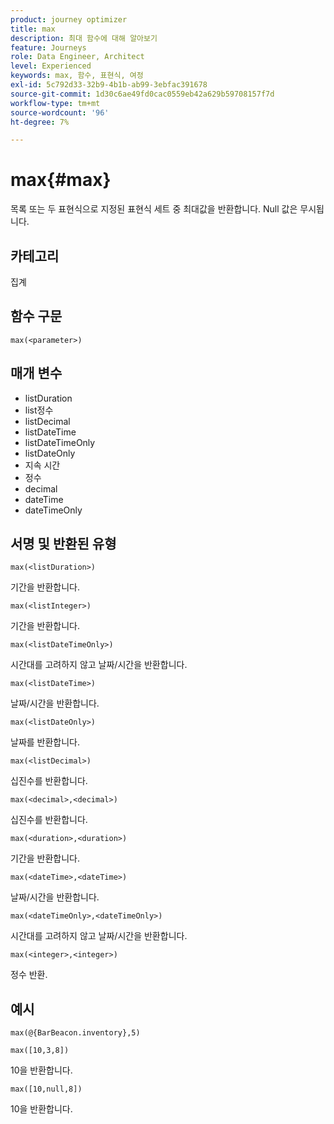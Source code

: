 ```yaml
---
product: journey optimizer
title: max
description: 최대 함수에 대해 알아보기
feature: Journeys
role: Data Engineer, Architect
level: Experienced
keywords: max, 함수, 표현식, 여정
exl-id: 5c792d33-32b9-4b1b-ab99-3ebfac391678
source-git-commit: 1d30c6ae49fd0cac0559eb42a629b59708157f7d
workflow-type: tm+mt
source-wordcount: '96'
ht-degree: 7%

---
```


# max{#max}

목록 또는 두 표현식으로 지정된 표현식 세트 중 최대값을 반환합니다. Null 값은 무시됩니다.

## 카테고리

집계

## 함수 구문

`max(<parameter>)`

## 매개 변수

* listDuration
* list정수
* listDecimal
* listDateTime
* listDateTimeOnly
* listDateOnly
* 지속 시간
* 정수
* decimal
* dateTime
* dateTimeOnly

## 서명 및 반환된 유형

`max(<listDuration>)`

기간을 반환합니다.

`max(<listInteger>)`

기간을 반환합니다.

`max(<listDateTimeOnly>)`

시간대를 고려하지 않고 날짜/시간을 반환합니다.

`max(<listDateTime>)`

날짜/시간을 반환합니다.

`max(<listDateOnly>)`

날짜를 반환합니다.

`max(<listDecimal>)`

십진수를 반환합니다.

`max(<decimal>,<decimal>)`

십진수를 반환합니다.

`max(<duration>,<duration>)`

기간을 반환합니다.

`max(<dateTime>,<dateTime>)`

날짜/시간을 반환합니다.

`max(<dateTimeOnly>,<dateTimeOnly>)`

시간대를 고려하지 않고 날짜/시간을 반환합니다.

`max(<integer>,<integer>)`

정수 반환.

## 예시

`max(@{BarBeacon.inventory},5)`

`max([10,3,8])`

10을 반환합니다.

`max([10,null,8])`

10을 반환합니다.
